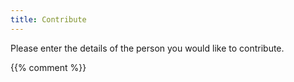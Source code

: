 ```yaml
---
title: Contribute
---
```


Please enter the details of the person you would like to contribute.

{{% comment %}}

